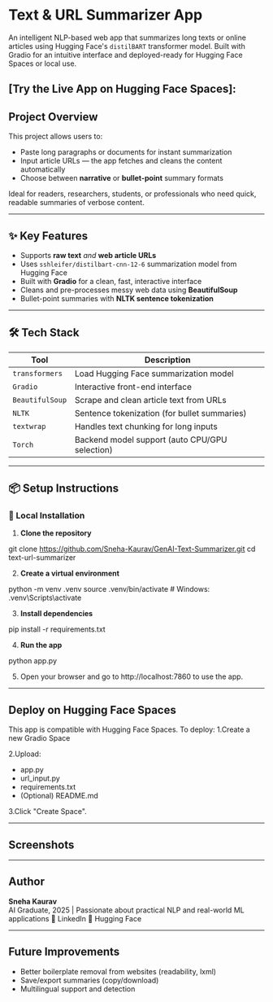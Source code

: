 # Text & URL Summarizer App

An intelligent NLP-based web app that summarizes long texts or online articles using Hugging Face's `distilBART` transformer model. Built with Gradio for an intuitive interface and deployed-ready for Hugging Face Spaces or local use.

<b> [Try the Live App on Hugging Face Spaces]: </b> 
---

## Project Overview

This project allows users to:
- Paste long paragraphs or documents for instant summarization
- Input article URLs — the app fetches and cleans the content automatically
- Choose between **narrative** or **bullet-point** summary formats

Ideal for readers, researchers, students, or professionals who need quick, readable summaries of verbose content.

---

## ✨ Key Features

- Supports **raw text** *and* **web article URLs**
- Uses `sshleifer/distilbart-cnn-12-6` summarization model from Hugging Face
- Built with **Gradio** for a clean, fast, interactive interface
- Cleans and pre-processes messy web data using **BeautifulSoup**
- Bullet-point summaries with **NLTK sentence tokenization**

---

## 🛠 Tech Stack

| Tool         | Description |
|--------------|-------------|
| `transformers` | Load Hugging Face summarization model |
| `Gradio`     | Interactive front-end interface |
| `BeautifulSoup` | Scrape and clean article text from URLs |
| `NLTK`       | Sentence tokenization (for bullet summaries) |
| `textwrap`   | Handles text chunking for long inputs |
| `Torch`      | Backend model support (auto CPU/GPU selection) |

---

## 📦 Setup Instructions

### 🔧 Local Installation

1. **Clone the repository**

 git clone https://github.com/Sneha-Kaurav/GenAI-Text-Summarizer.git
cd text-url-summarizer

2. **Create a virtual environment**

python -m venv .venv
source .venv/bin/activate    # Windows: .venv\Scripts\activate

3. **Install dependencies**

pip install -r requirements.txt

4. **Run the app**

python app.py

5. Open your browser and go to http://localhost:7860 to use the app.
   
---

## Deploy on Hugging Face Spaces

This app is compatible with Hugging Face Spaces. To deploy:
1.Create a new Gradio Space

2.Upload:
<ul>
<li>app.py</li>

<li>url_input.py</li>

<li>requirements.txt</li>

<li>(Optional) README.md</li>
</ul>
3.Click "Create Space".

---

## Screenshots

---

## Author
<b> Sneha Kaurav </b><br>
    AI Graduate, 2025 | Passionate about practical NLP and real-world ML applications
    🔗 LinkedIn
    🤗 Hugging Face

---

## Future Improvements
<ul>
<li> Better boilerplate removal from websites (readability, lxml)</li>

<li> Save/export summaries (copy/download)</li>

<li> Multilingual support and detection</li>
</ul>
